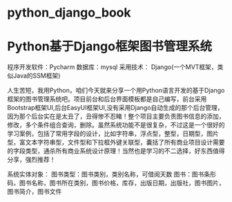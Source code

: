 # python_django_book
# Python基于Django框架图书管理系统

程序开发软件：Pycharm 数据库：mysql 
采用技术： Django(一个MVT框架，类似Java的SSM框架)

  人生苦短，我用Python，咱们今天就来分享一个用Python语言开发的基于Django框架的图书管理系统吧。项目前台和后台界面模板都是自己编写，前台采用Bootstrap框架UI,后台EasyUI框架UI,没有采用Django自动生成的那个后台管理，因为那个后台实在是太丑了，丑得惨不忍睹！整个项目主要负责图书信息的添加，修改，多个条件组合查询，删除。虽然系统功能不是很复杂，不过这是一个很好的学习案例，包括了常用字段的设计，比如字符串，浮点型，整型，日期型，图片型，富文本字符串型，文件型和下拉框外键关联型，囊括了所有商业项目设计需要的字段类型，通杀所有商业系统设计原理！当然也是学习的不二选择，好东西值得分享，强烈推荐！

系统实体对象： 
图书类型：图书类别，类别名称，可借阅天数 
图书：图书条形码，图书名称，图书所在类别，图书价格，库存，出版日期，出版社，图书图片，图书简介，图书文件
 
